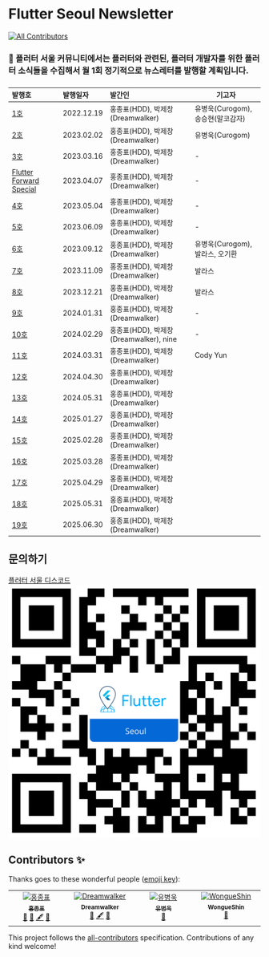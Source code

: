 # Flutter Seoul Newsletter
<!-- ALL-CONTRIBUTORS-BADGE:START - Do not remove or modify this section -->
[![All Contributors](https://img.shields.io/badge/all_contributors-2-orange.svg?style=flat-square)](#contributors-)
<!-- ALL-CONTRIBUTORS-BADGE:END -->

### 📰 플러터 서울 커뮤니티에서는 **플러터와 관련된, 플러터 개발자를 위한 플러터 소식**들을 수집해서 월 1회 정기적으로 뉴스레터를 발행할 계획입니다.

###

| 발행호                                                                                                                     | 발행일자       | 발간인                              | 기고자                     |
|:------------------------------------------------------------------------------------------------------------------------|:-----------|:---------------------------------|-------------------------|
| [1호](https://github.com/flutter-korea/newsletter/blob/main/newsletters/newsletter_001st.md)                             | 2022.12.19 | 홍종표(HDD), 박제창(Dreamwalker)       | 유병욱(Curogom), 송승현(말코감자) |
| [2호](https://github.com/flutter-korea/newsletter/blob/main/newsletters/newsletter_002nd.md)                             | 2023.02.02 | 홍종표(HDD), 박제창(Dreamwalker)       | 유병욱(Curogom)            |
| [3호](https://github.com/flutter-korea/newsletter/blob/main/newsletters/newsletter_003rd.md)                             | 2023.03.16 | 홍종표(HDD), 박제창(Dreamwalker)       | -                       |
| [Flutter Forward Special](https://github.com/flutter-korea/newsletter/blob/main/newsletters/flutter_forward_special.md) | 2023.04.07 | 홍종표(HDD), 박제창(Dreamwalker)       | -                       |
| [4호](https://github.com/flutter-korea/newsletter/blob/main/newsletters/newsletter_004th.md)                             | 2023.05.04 | 홍종표(HDD), 박제창(Dreamwalker)       | -                       |
| [5호](https://github.com/flutter-korea/newsletter/blob/main/newsletters/newsletter_005th.md)                             | 2023.06.09 | 홍종표(HDD), 박제창(Dreamwalker)       | -                       |
| [6호](https://github.com/flutter-korea/newsletter/blob/main/newsletters/newsletter_006th.md)                             | 2023.09.12 | 홍종표(HDD), 박제창(Dreamwalker)       | 유병욱(Curogom), 발라스, 오기환  |
| [7호](https://github.com/flutter-korea/newsletter/blob/main/newsletters/newsletter_007th.md)                             | 2023.11.09 | 홍종표(HDD), 박제창(Dreamwalker)       | 발라스                     |
| [8호](https://github.com/flutter-korea/newsletter/blob/main/newsletters/newsletter_008th.md)                             | 2023.12.21 | 홍종표(HDD), 박제창(Dreamwalker)       | 발라스                     |
| [9호](https://github.com/flutter-korea/newsletter/blob/main/newsletters/newsletter_009th.md)                             | 2024.01.31 | 홍종표(HDD), 박제창(Dreamwalker)       | -                       |
| [10호](https://github.com/flutter-korea/newsletter/blob/main/newsletters/newsletter_010th.md)                            | 2024.02.29 | 홍종표(HDD), 박제창(Dreamwalker), nine | -                       |
| [11호](https://github.com/flutter-korea/newsletter/blob/main/newsletters/newsletter_011th.md)                            | 2024.03.31 | 홍종표(HDD), 박제창(Dreamwalker)       | Cody Yun                |
| [12호](https://github.com/flutter-korea/newsletter/blob/main/newsletters/newsletter_012th.md)                            | 2024.04.30 | 홍종표(HDD), 박제창(Dreamwalker)       |                         |
| [13호](https://github.com/flutter-korea/newsletter/blob/main/newsletters/newsletter_013th.md)                            | 2024.05.31 | 홍종표(HDD), 박제창(Dreamwalker)       |                         |
| [14호](https://github.com/flutter-korea/newsletter/blob/main/newsletters/newsletter_014th.md)                            | 2025.01.27 | 홍종표(HDD), 박제창(Dreamwalker)       |                         |
| [15호](https://github.com/flutter-korea/newsletter/blob/main/newsletters/newsletter_015th.md)                            | 2025.02.28 | 홍종표(HDD), 박제창(Dreamwalker)       |                         |
| [16호](https://github.com/flutter-korea/newsletter/blob/main/newsletters/newsletter_016th.md)                            | 2025.03.28 | 홍종표(HDD), 박제창(Dreamwalker)       |                         |
| [17호](https://github.com/flutter-korea/newsletter/blob/main/newsletters/newsletter_017th.md)                            | 2025.04.29 | 홍종표(HDD), 박제창(Dreamwalker)       |                         |
| [18호](https://github.com/flutter-korea/newsletter/blob/main/newsletters/newsletter_018th.md)                            | 2025.05.31 | 홍종표(HDD), 박제창(Dreamwalker)       |                         |
| [19호](https://github.com/flutter-korea/newsletter/blob/main/newsletters/newsletter_019th.md)                            | 2025.06.30 | 홍종표(HDD), 박제창(Dreamwalker)       |                         |

## 문의하기

[플러터 서울 디스코드](http://flutter-seoul.com/)
![QR코드](./assets/flutter_seoul_qrcode.png)

## Contributors ✨

Thanks goes to these wonderful people ([emoji key](https://allcontributors.org/docs/en/emoji-key)):

<!-- ALL-CONTRIBUTORS-LIST:START - Do not remove or modify this section -->
<!-- prettier-ignore-start -->
<!-- markdownlint-disable -->
<table>
  <tbody>
    <tr>
      <td align="center" valign="top" width="14.28%"><a href="https://honor-driven.dev/"><img src="https://avatars.githubusercontent.com/u/54665433?v=4?s=100" width="100px;" alt="홍종표"/><br /><sub><b>홍종표</b></sub></a><br /><a href="https://github.com/flutter-korea/newsletter/commits?author=jpoh281" title="Documentation">📖</a> <a href="#blog-jpoh281" title="Blogposts">📝</a> <a href="#content-jpoh281" title="Content">🖋</a> <a href="#maintenance-jpoh281" title="Maintenance">🚧</a></td>
      <td align="center" valign="top" width="14.28%"><a href="http://qiita.com/Dreamwalker"><img src="https://avatars.githubusercontent.com/u/19484515?v=4?s=100" width="100px;" alt="Dreamwalker"/><br /><sub><b>Dreamwalker</b></sub></a><br /><a href="#blog-JAICHANGPARK" title="Blogposts">📝</a> <a href="#content-JAICHANGPARK" title="Content">🖋</a> <a href="#maintenance-JAICHANGPARK" title="Maintenance">🚧</a></td>
      <td align="center" valign="top" width="14.28%"><a href="http://curogom.dev"><img src="https://avatars.githubusercontent.com/u/78242788?v=4?s=100" width="100px;" alt="유병욱"/><br /><sub><b>유병욱</b></sub></a><br /><a href="https://github.com/flutter-korea/newsletter/issues?q=author%3Acurogom" title="Bug reports">🐛</a></td>
      <td align="center" valign="top" width="14.28%"><a href="https://github.com/WongueShin"><img src="https://avatars.githubusercontent.com/u/59313590?v=4?s=100" width="100px;" alt="WongueShin"/><br /><sub><b>WongueShin</b></sub></a><br /><a href="https://github.com/flutter-korea/newsletter/issues?q=author%3AWongueShin" title="Bug reports">🐛</a></td>
    </tr>
  </tbody>
</table>

<!-- markdownlint-restore -->
<!-- prettier-ignore-end -->

<!-- ALL-CONTRIBUTORS-LIST:END -->

This project follows the [all-contributors](https://github.com/all-contributors/all-contributors) specification. Contributions of any kind welcome!
